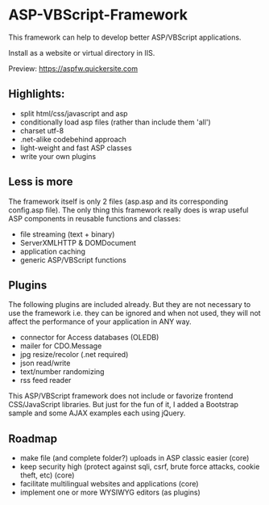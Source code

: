 # ASP-VBScript-Framework

This framework can help to develop better ASP/VBScript applications. 

Install as a website or virtual directory in IIS.

Preview: https://aspfw.quickersite.com

## Highlights:

* split html/css/javascript and asp
* conditionally load asp files (rather than include them 'all')
* charset utf-8
* .net-alike codebehind approach
* light-weight and fast ASP classes
* write your own plugins

## Less is more

The framework itself is only 2 files (asp.asp and its corresponding config.asp file). 
The only thing this framework really does is wrap useful ASP components in reusable functions and classes:

* file streaming (text + binary)
* ServerXMLHTTP & DOMDocument
* application caching
* generic ASP/VBScript functions

## Plugins

The following plugins are included already. But they are not necessary to use the framework i.e. they can be ignored 
and when not used, they will not affect the performance of your application in ANY way.

* connector for Access databases (OLEDB)
* mailer for CDO.Message
* jpg resize/recolor (.net required)
* json read/write
* text/number randomizing
* rss feed reader

This ASP/VBScript framework does not include or favorize frontend CSS/JavaScript libraries. But just for the fun of it, 
I added a Bootstrap sample and some AJAX examples each using jQuery. 

## Roadmap

* make file (and complete folder?) uploads in ASP classic easier (core)
* keep security high (protect against sqli, csrf, brute force attacks, cookie theft, etc) (core)
* facilitate multilingual websites and applications (core)
* implement one or more WYSIWYG editors (as plugins)
